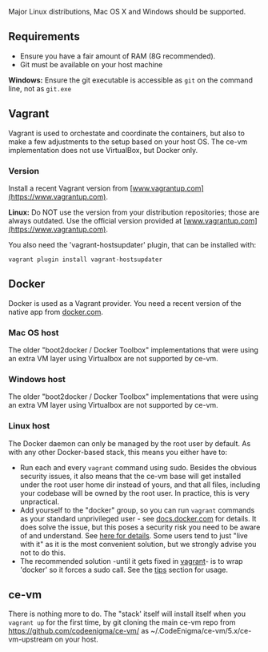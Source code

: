 
Major Linux distributions, Mac OS X and Windows should be supported.

## Requirements

- Ensure you have a fair amount of RAM (8G recommended).
- Git must be available on your host machine

**Windows:** Ensure the git executable is accessible as `git` on the command line, not as `git.exe`

## Vagrant

Vagrant is used to orchestate and coordinate the containers, but also to make a few adjustments to the
setup based on your host OS.
The ce-vm implementation does not use VirtualBox, but Docker only.

### Version
Install a recent Vagrant version from [www.vagrantup.com](https://www.vagrantup.com). 

**Linux:** Do NOT use the version from your distribution repositories; those are always outdated. Use the official version provided at [www.vagrantup.com](https://www.vagrantup.com).

You also need the 'vagrant-hostsupdater' plugin, that can be installed with:
```
vagrant plugin install vagrant-hostsupdater
```

## Docker

Docker is used as a Vagrant provider. You need a recent version of the native app from [docker.com](https://www.docker.com/community-edition#/download).

### Mac OS host

The older "boot2docker / Docker Toolbox" implementations that were using an extra VM layer using Virtualbox are not supported by ce-vm.

### Windows host

The older "boot2docker / Docker Toolbox" implementations that were using an extra VM layer using Virtualbox are not supported by ce-vm.

### Linux host

The Docker daemon can only be managed by the root user by default. As with any other Docker-based stack, this means you either have to:

- Run each and every `vagrant` command using sudo. Besides the obvious security issues, it also means that the ce-vm base will get installed 
under the root user home dir instead of yours, and that all files, including your codebase will be owned by the root user.
In practice, this is very unpractical.
- Add yourself to the "docker" group, so you can run `vagrant` commands as your standard unprivileged user - see [docs.docker.com](https://docs.docker.com/engine/installation/linux/linux-postinstall/) for details. It does solve the issue, but this poses a security risk you need to be aware of and understand. See [here for details](https://docs.docker.com/engine/security/security/#docker-daemon-attack-surface). Some users tend to just "live with it" as it is the most convenient solution, but we strongly advise you not to do this.
- The recommended solution -until it gets fixed in [vagrant](https://github.com/hashicorp/vagrant/issues/8111)- is to wrap 'docker' so it forces a sudo call. See the [tips](/tips/scripts/#docker-sudo.sh) section for usage.


## ce-vm

There is nothing more to do. The "stack' itself will install itself when you `vagrant up` for the first time, by git cloning the main ce-vm repo from https://github.com/codeenigma/ce-vm/ as ~/.CodeEnigma/ce-vm/5.x/ce-vm-upstream on your host.
